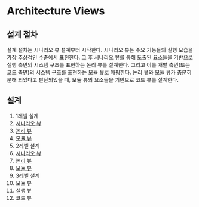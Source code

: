 # Architecture Views
## 설계 절차
설계 절차는 시나리오 뷰 설계부터 시작한다. 시나리오 뷰는 주요 기능들의 실행 모습을 가장 추상적인 수준에서 표현한다. 그 후 시나리오 뷰를 통해 도출된 요소들을 기반으로 실행 측면의 시스템 구조를 표현하는 논리 뷰를 설계한다. 그리고 이를 개발 측면(또는 코드 측면)의 시스템 구조를 표현하는 모듈 뷰로 매핑한다. 논리 뷰와 모듈 뷰가 충분히 분해 되었다고 판단되었을 때, 모듈 뷰의 요소들을 기반으로 코드 뷰를 설계한다.
## 설계
1. 1레벨 설계
  1. [시나리오 뷰](https://github.com/byron1st/my-workshop-doc/blob/master/doc/arch.views.1.scenario.md)
  2. [논리 뷰](https://github.com/byron1st/my-workshop-doc/blob/master/doc/arch.views.1.logical.md)
  3. [모듈 뷰](https://github.com/byron1st/my-workshop-doc/blob/master/doc/arch.views.1.module.md)
2. 2레벨 설계
  1. [시나리오 뷰](https://github.com/byron1st/my-workshop-doc/blob/master/doc/arch.views.2.scenario.md)
  2. [논리 뷰](https://github.com/byron1st/my-workshop-doc/blob/master/doc/arch.views.2.logical.md)
  3. [모듈 뷰](https://github.com/byron1st/my-workshop-doc/blob/master/doc/arch.views.2.module.md)
3. 3레벨 설계
  1. 모듈 뷰
  2. 실행 뷰
  3. 코드 뷰
